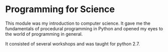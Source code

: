 # Programming for Science

This module was my introduction to computer science. It gave me the fundamentals of procedural programming in Python and opened my eyes to the world of programming in general.

It consisted of several workshops and was taught for python 2.7.
